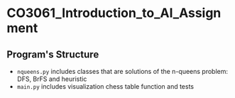 # CO3061_Introduction_to_AI_Assignment
## Program's Structure
- ```nqueens.py``` includes classes that are solutions of the n-queens problem: DFS, BrFS and heuristic
- ```main.py``` includes visualization chess table function and tests
